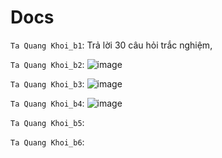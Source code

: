 # Docs

`Ta Quang Khoi_b1`: Trả lời 30 câu hỏi trắc nghiệm, 

`Ta Quang Khoi_b2`: ![image](https://user-images.githubusercontent.com/45689286/159228074-5710cbb3-c65a-4de5-96af-a0429c6227de.png)

`Ta Quang Khoi_b3`: ![image](https://user-images.githubusercontent.com/45689286/159235999-db91b56c-7764-4a3d-a6d9-ed4b39d15cbb.png)

`Ta Quang Khoi_b4`: ![image](https://user-images.githubusercontent.com/45689286/159230377-f845f5e9-264e-4dd0-8ac8-537d735e51f7.png)

`Ta Quang Khoi_b5`: 

`Ta Quang Khoi_b6`: 
